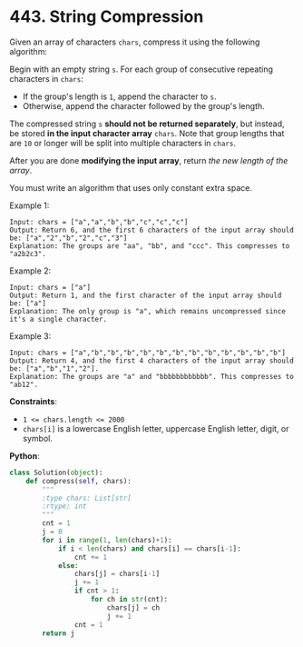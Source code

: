 # 443. String Compression

Given an array of characters `chars`, compress it using the following algorithm:

Begin with an empty string `s`. For each group of consecutive repeating characters in `chars`:
* If the group's length is `1`, append the character to `s`.
* Otherwise, append the character followed by the group's length.

The compressed string `s` __should not be returned separately__, but instead, be stored __in the input character array__ `chars`. Note that group lengths that are `10` or longer will be split into multiple characters in `chars`.

After you are done __modifying the input array__, return _the new length of the array_.

You must write an algorithm that uses only constant extra space.

Example 1:
```
Input: chars = ["a","a","b","b","c","c","c"]
Output: Return 6, and the first 6 characters of the input array should be: ["a","2","b","2","c","3"]
Explanation: The groups are "aa", "bb", and "ccc". This compresses to "a2b2c3".
```
Example 2:
```
Input: chars = ["a"]
Output: Return 1, and the first character of the input array should be: ["a"]
Explanation: The only group is "a", which remains uncompressed since it's a single character.
```
Example 3:
```
Input: chars = ["a","b","b","b","b","b","b","b","b","b","b","b","b"]
Output: Return 4, and the first 4 characters of the input array should be: ["a","b","1","2"].
Explanation: The groups are "a" and "bbbbbbbbbbbb". This compresses to "ab12".
```

__Constraints__:
* `1 <= chars.length <= 2000`
* `chars[i]` is a lowercase English letter, uppercase English letter, digit, or symbol.

__Python__:
```python
class Solution(object):
    def compress(self, chars):
        """
        :type chars: List[str]
        :rtype: int
        """
        cnt = 1
        j = 0
        for i in range(1, len(chars)+1):
            if i < len(chars) and chars[i] == chars[i-1]:
                cnt += 1
            else:
                chars[j] = chars[i-1]
                j += 1
                if cnt > 1:
                    for ch in str(cnt):
                        chars[j] = ch
                        j += 1
                cnt = 1
        return j
```